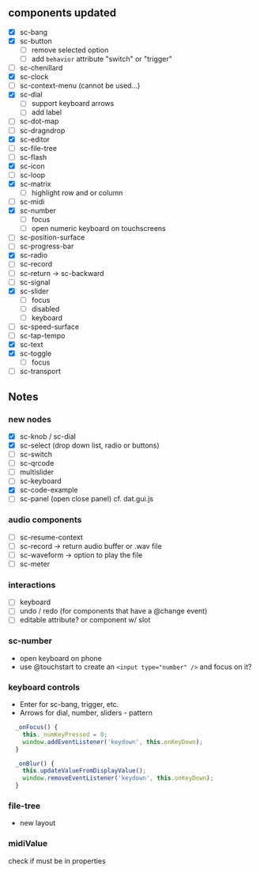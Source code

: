 ## components updated

- [x] sc-bang
- [x] sc-button
  + [ ] remove selected option
  + [ ] add `behavior` attribute "switch" or "trigger"
- [ ] sc-chenillard
- [x] sc-clock
- [ ] sc-context-menu (cannot be used...)
- [x] sc-dial
  + [ ] support keyboard arrows
  + [ ] add label
- [ ] sc-dot-map
- [ ] sc-dragndrop
- [x] sc-editor
- [ ] sc-file-tree
- [ ] sc-flash
- [x] sc-icon
- [ ] sc-loop
- [x] sc-matrix
  + [ ] highlight row and or column
- [ ] sc-midi
- [x] sc-number
  + [ ] focus
  + [ ] open numeric keyboard on touchscreens
- [ ] sc-position-surface
- [ ] sc-progress-bar
- [x] sc-radio
- [ ] sc-record
- [ ] sc-return -> sc-backward
- [ ] sc-signal
- [x] sc-slider 
  + [ ] focus
  + [ ] disabled
  + [ ] keyboard
- [ ] sc-speed-surface
- [ ] sc-tap-tempo
- [x] sc-text
- [x] sc-toggle
  + [ ] focus
- [ ] sc-transport

## Notes

### new nodes

- [x] sc-knob / sc-dial
- [x] sc-select (drop down list, radio or buttons)
- [ ] sc-switch
- [ ] sc-qrcode
- [ ] multislider
- [ ] sc-keyboard
- [x] sc-code-example
- [ ] sc-panel (open close panel) cf. dat.gui.js

### audio components
- [ ] sc-resume-context
- [ ] sc-record -> return audio buffer or .wav file
- [ ] sc-waveform -> option to play the file
- [ ] sc-meter

### interactions

- [ ] keyboard
- [ ] undo / redo (for components that have a @change event)
- [ ] editable attribute? or component w/ slot

### sc-number

- open keyboard on phone
- use @touchstart to create an `<input type="number" />` and focus on it?

### keyboard controls

- Enter for sc-bang, trigger, etc.
- Arrows for dial, number, sliders - pattern

```js
  _onFocus() {
    this._numKeyPressed = 0;
    window.addEventListener('keydown', this.onKeyDown);
  }

  _onBlur() {
    this.updateValueFromDisplayValue();
    window.removeEventListener('keydown', this.onKeyDown);
  }
```

### file-tree

- new layout

### midiValue

check if must be in properties
